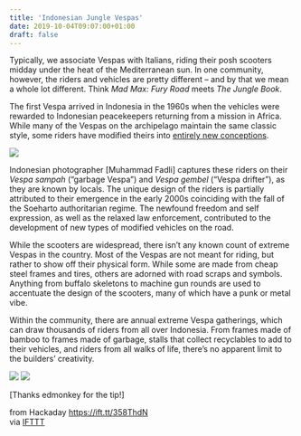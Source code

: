 ```yaml
---
title: 'Indonesian Jungle Vespas'
date: 2019-10-04T09:07:00+01:00
draft: false
---
```


Typically, we associate Vespas with Italians, riding their posh scooters midday under the heat of the Mediterranean sun. In one community, however, the riders and vehicles are pretty different – and by that we mean a whole lot different. Think _Mad Max: Fury Road_ meets _The Jungle Book_.

The first Vespa arrived in Indonesia in the 1960s when the vehicles were rewarded to Indonesian peacekeepers returning from a mission in Africa. While many of the Vespas on the archipelago maintain the same classic style, some riders have modified theirs into [entirely new conceptions](https://www.muhammadfadli.com/rebel-riders).

![](https://hackaday.com/wp-content/uploads/2019/10/indonesian-vespa-0.jpg?w=400)

Indonesian photographer \[Muhammad Fadli\] captures these riders on their _Vespa sampah_ (“garbage Vespa”) and _Vespa gembel_ (“Vespa drifter”), as they are known by locals. The unique design of the riders is partially attributed to their emergence in the early 2000s coinciding with the fall of the Soeharto authoritarian regime. The newfound freedom and self expression, as well as the relaxed law enforcement, contributed to the development of new types of modified vehicles on the road.

While the scooters are widespread, there isn’t any known count of extreme Vespas in the country. Most of the Vespas are not meant for riding, but rather to show off their physical form. While some are made from cheap steel frames and tires, others are adorned with road scraps and symbols. Anything from buffalo skeletons to machine gun rounds are used to accentuate the design of the scooters, many of which have a punk or metal vibe.

Within the community, there are annual extreme Vespa gatherings, which can draw thousands of riders from all over Indonesia. From frames made of bamboo to frames made of garbage, stalls that collect recyclables to add to their vehicles, and riders from all walks of life, there’s no apparent limit to the builders’ creativity.

[![](https://hackaday.com/wp-content/uploads/2019/10/indonesian-vespa-3.jpg?w=250)](https://hackaday.com/2019/10/04/indonesian-jungle-vespas/rebel-riders-4/) [![](https://hackaday.com/wp-content/uploads/2019/10/indonesian-vespa.jpg?w=250)](https://hackaday.com/2019/10/04/indonesian-jungle-vespas/rebel-riders-5/)

\[Thanks edmonkey for the tip!\]

  
  
from Hackaday https://ift.tt/358ThdN  
via [IFTTT](https://ifttt.com/?ref=da&site=blogger)